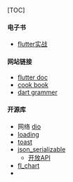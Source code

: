 [TOC]

#### 电子书

* [flutter实战](https://book.flutterchina.club)

#### 网站链接

* [flutter doc](https://flutter.dev)
* [cook book](https://flutter.dev/docs/cookbook)
* [dart grammer](https://dart.dev/samples)

####  开源库

* 网络 [dio](https://pub.dev/packages/dio#examples)
* [loading](https://pub.dev/packages/flutter_spinkit)
* [toast](https://pub.dev/packages/fluttertoast)
* [json_serializable](https://pub.dev/packages/json_serializable)
  * [开放API](https://github.com/HackerNews/API)
* [fl_chart](https://pub.dev/packages/fl_chart)
* 

